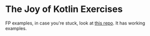 # The Joy of Kotlin Exercises

FP examples, in case you're stuck, look at [this repo](https://github.com/pysaumont/fpinkotlin). It has working examples.